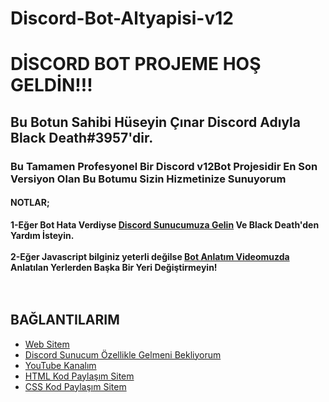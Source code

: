 # Discord-Bot-Altyapisi-v12
<h1>DİSCORD BOT PROJEME HOŞ GELDİN!!!</h1>
<h2>Bu Botun Sahibi Hüseyin Çınar Discord Adıyla Black Death#3957'dir.</h2>
<h3>Bu Tamamen Profesyonel Bir Discord v12Bot Projesidir
En Son Versiyon Olan Bu Botumu Sizin Hizmetinize Sunuyorum</h3>

<h4>NOTLAR;</h4>
<b>1-Eğer Bot Hata Verdiyse <a href="https://discord.io/ythuseyincinar" target="_blank">Discord Sunucumuza Gelin</a> Ve Black Death'den Yardım İsteyin. <br><br>
2-Eğer Javascript bilginiz yeterli değilse <a href="https://www.youtube.com/watch?v=9P7Mjfvia7w" target="_blank">Bot Anlatım Videomuzda</a> Anlatılan Yerlerden Başka Bir Yeri Değiştirmeyin!</b> <br><br><br>


<h2>BAĞLANTILARIM</h2>
<ul>
  <li>
  <a href="https://futuree.netlify.app" target="_blank">Web Sitem</a><br>
  </li>
  <!--Co-Authored-By: Eren 107414732+erenndev@users.noreply.github.com-->
  <li>
  <a href="https://discord.io/ythuseyincinar" target="_blank">Discord Sunucum Özellikle Gelmeni Bekliyorum</a><br>
  </li>
  <li>
  <a href="https://www.youtube.com/channel/UCHMf4qpv2a1xO0pfm4cshMQ/featured" target="_blank">YouTube Kanalım</a><br>
  </li>
  <li>
  <a href="https://prohtmlcod.tr.gg/" target="_blank">HTML Kod Paylaşım Sitem</a><br>
  </li>
  <li>
  <a href="https://procsscod.tr.gg/" target="_blank">CSS Kod Paylaşım Sitem</a>
  </li>
</ul>
